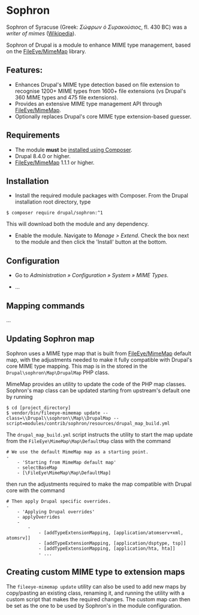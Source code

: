 # Sophron

Sophron of Syracuse (Greek: _Σώφρων ὁ Συρακούσιος_, fl. 430 BC) was a _writer
of mimes_ ([Wikipedia](https://en.wikipedia.org/wiki/Sophron)).

Sophron of Drupal is a module to enhance MIME type management, based on the
[FileEye/MimeMap](https://github.com/FileEye/MimeMap) library.

## Features:

* Enhances Drupal's MIME type detection based on file extension to recognise
  1200+ MIME types from 1600+ file extensions (vs Drupal's 360 MIME types and
  475 file extensions).
* Provides an extensive MIME type management API through [FileEye/MimeMap](https://github.com/FileEye/MimeMap).
* Optionally replaces Drupal's core MIME type extension-based guesser.

## Requirements

* The module **must** be [installed using Composer](https://www.drupal.org/node/2718229).
* Drupal 8.4.0 or higher.
* [FileEye/MimeMap](https://github.com/FileEye/MimeMap) 1.1.1 or higher.

## Installation

* Install the required module packages with Composer. From the Drupal
  installation root directory, type
```
$ composer require drupal/sophron:^1
```
  This will download both the module and any dependency.

* Enable the module. Navigate to _Manage > Extend_. Check the box next to the
  module and then click the 'Install' button at the bottom.

## Configuration

* Go to _Administration » Configuration » System » MIME Types_.

* ...

## Mapping commands

...

## Updating Sophron map

Sophron uses a MIME type map that is built from [FileEye/MimeMap](https://github.com/FileEye/MimeMap)
default map, with the adjustments needed to make it fully compatible with
Drupal's core MIME type mapping. This map is in the stored in the
```Drupal\sophron\Map\DrupalMap``` PHP class.

MimeMap provides an utility to update the code of the PHP map classes. Sophron's
map class can be updated starting from upstream's default one by running

```
$ cd [project_directory]
$ vendor/bin/fileeye-mimemap update --class=\\Drupal\\sophron\\Map\\DrupalMap --script=modules/contrib/sophron/resources/drupal_map_build.yml
```

The ```drupal_map_build.yml``` script instructs the utility to start the map
update from the ```FileEye\MimeMap\Map\DefaultMap``` class with the command

```
# We use the default MimeMap map as a starting point.
-
    - 'Starting from MimeMap default map'
    - selectBaseMap
    - [\FileEye\MimeMap\Map\DefaultMap]
```

then run the adjustments required to make the map compatible with Drupal core
with the command

```
# Then apply Drupal specific overrides.
-
    - 'Applying Drupal overrides'
    - applyOverrides
    -
        -
            - [addTypeExtensionMapping, [application/atomserv+xml, atomsrv]]
            - [addTypeExtensionMapping, [application/dsptype, tsp]]
            - [addTypeExtensionMapping, [application/hta, hta]]
            - ...
```

## Creating custom MIME type to extension maps

The ```fileeye-mimemap update``` utility can also be used to add new maps by
copy/pasting an existing class, renaming it, and running the utility with a
custom script that makes the required changes. The custom map can then be set
as the one to be used by Sophron's in the module configuration.
